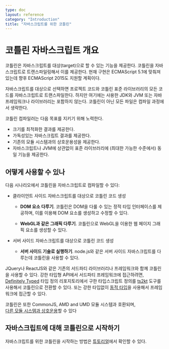 ```yaml
---
type: doc
layout: reference
category: "Introduction"
title: "자바스크립트를 위한 코틀린"
---
```


# 코틀린 자바스크립트 개요

코틀린은 자바스크립트를 대상(target)으로 할 수 있는 기능을 제공한다. 코틀린을 자바스크립트로 트랜스파일링해서 이를 제공한다.
현재 구현은 ECMAScript 5.1에 맞춰져 있는데 향후 ECMAScript 2015도 지원할 계획이다.

자바스크립트를 대상으로 선택하면 프로젝트 코드와 코틀린 표준 라이브러리의 모든 코드를 자바스크립트로 트랜스파일한다.
하지만 여기에는 사용한 JDK와 JVM 또는 자바 프레임워크나 라이브러리는 포함하지 않는다.
코틀린이 아닌 모든 파일은 컴파일 과정에서 생략한다.

코틀린 컴파일러는 다음 목표를 지키기 위해 노력한다.

* 크기를 최적화한 결과를 제공한다.
* 가독성있는 자바스크립트 결과를 제공한다.
* 기존의 모듈 시스템과의 상호운용성을 제공한다.
* 자바스크립트나 JVM에 상관없이 표준 라이브러리에 (최대한 가능한 수준에서) 동일 기능을 제공한다.

## 어떻게 사용할 수 있나

다음 시나리오에서 코틀린을 자바스크립트로 컴파일할 수 있다:

* 클라이언트 사이드 자바스크립트를 대상으로 코틀린 코드 생성

    * **DOM 요소 다루기**. 코틀린은 DOM을 다룰 수 있는 정적 타입 인터페이스를 제공하며, 이를 이용해 DOM 요소를 생성하고 수정할 수 있다. 

    * **WebGL과 같은 그래픽 다루기**. 코틀린으로 WebGL을 이용한 웹 페이지 그래픽 요소를 생성할 수 있다.  

* 서버 사이드 자바스크립트를 대상으로 코틀린 코드 생성

    * **서버 사이드 기술로 실행하기**. node.js와 같은 서버 사이드 자바스크립트를 다루는데 코틀린을 사용할 수 있다. 

JQuery나 ReactJS와 같은 기존의 서드파티 라이브러리나 프레임워크와 함께 코틀린을 사용할 수 있다.
강한 타입형 API에서 서드파티 프레임워크에 접근하려면, 
[Definitely Typed](http://definitelytyped.org/) 타입 정의 리포지토리에서 구한 타입스크립트 정의를 
[ts2kt](https://github.com/kotlin/ts2kt) 도구를 사용해서 코틀린으로 전환할 수 있다.
또는 강한 타입없이 [동적 타입](dynamic-type.html)을 사용해서 프레임워크에 접근할 수 있다.

코틀린은 또한 CommonJS, AMD and UMD 모듈 시스템과 호환되며,  
[다른 모듈 시스템과 상호운용](/docs/tutorials/javascript/working-with-modules/working-with-modules.html)할 수 있다 


## 자바스크립트에 대해 코틀린으로 시작하기

자바스크립트를 위한 코틀린을 시작하는 방법은 [튜토리얼](/docs/tutorials/javascript/kotlin-to-javascript/kotlin-to-javascript.html)에서 확인할 수 있다.
